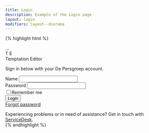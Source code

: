 ```yaml
---
title: Login
description: Example of the Login page
layout: login
modifiers: layout--diorama
---
```


{% highlight html %}
<!DOCTYPE html>
<html lang="en" class="no-js layout--diorama">
<head>...</head>
<body style="background-image: url('{{ "img/antelopecanyon.jpg" | absolute_url }}');" data-copyright="Unsplash" data-credit="Ashim D’Silva">
	<main class="main-container" role="main">
			<div class="app-icon app-icon--xlarge app-icon--lumberjack-red" role="img" aria-labelledby="app-icon-name">
				<div class="app-icon__logo" aria-hidden="true">
					<span class="app-icon__character">T</span>
					<span class="app-icon__character">E</span>
				</div>
				<span class="app-icon__name" id="app-icon-name">Temptation Editor</span>
			</div>
			<p>Sign in below with your De Persgroep account.</p>
			<form action="" class="form">
				<div class="form__group">
					<label for="name" class="form__label">Name</label>
					<input id="name" name="name" type="text" class="form__field" required="required" />
				</div>
				<div class="form__group">
					<label for="password" class="form__label">Password</label>
					<input id="password" name="password" type="password" class="form__field" required="required" />
				</div>
				<div class="form__group">
					<div class="form__checkbox">
						<label class="form__checkbox__label">
							<input type="checkbox" class="form__checkbox__input" value="rememberme" />Remember me
						</label>
					</div>
				</div>
				<div class="form__actions">
					<button class="button button--primary" type="submit">Login</button>
				</div>
				<div><a href="#">Forgot password</a></div>
			</form>
			<footer class="footer">
				Experiencing problems or in need of assistance? Get in touch with <a href="mailto:servicedesk@somecompany.com">ServiceDesk</a>.
			</footer>
	</main>
</body>
</html>
{% endhighlight %}
